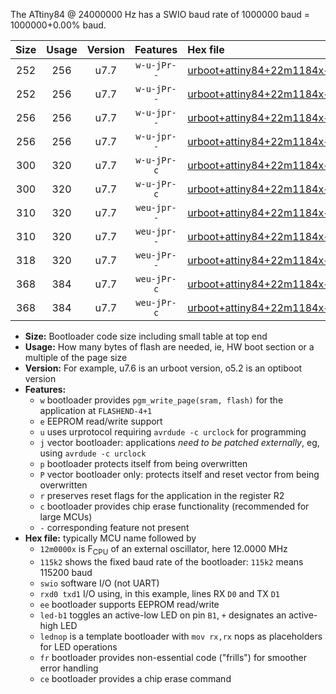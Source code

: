 The ATtiny84 @ 24000000 Hz has a SWIO baud rate of 1000000 baud = 1000000+0.00% baud.

|Size|Usage|Version|Features|Hex file|
|:-:|:-:|:-:|:-:|:--|
|252|256|u7.7|`w-u-jPr--`|[urboot+attiny84+22m1184x++921k6_swio_rxa3_txa2_led+a4.hex](https://raw.githubusercontent.com/stefanrueger/urboot.hex/main/mcus/attiny84/external_oscillator/fcpu+22m1184_Hz/br++921k6_bps/urboot+attiny84+22m1184x++921k6_swio_rxa3_txa2_led+a4.hex)|
|252|256|u7.7|`w-u-jPr--`|[urboot+attiny84+22m1184x++921k6_swio_rxa3_txa2_lednop.hex](https://raw.githubusercontent.com/stefanrueger/urboot.hex/main/mcus/attiny84/external_oscillator/fcpu+22m1184_Hz/br++921k6_bps/urboot+attiny84+22m1184x++921k6_swio_rxa3_txa2_lednop.hex)|
|256|256|u7.7|`w-u-jpr--`|[urboot+attiny84+22m1184x++921k6_swio_rxa3_txa2_led+a4_fr.hex](https://raw.githubusercontent.com/stefanrueger/urboot.hex/main/mcus/attiny84/external_oscillator/fcpu+22m1184_Hz/br++921k6_bps/urboot+attiny84+22m1184x++921k6_swio_rxa3_txa2_led+a4_fr.hex)|
|256|256|u7.7|`w-u-jpr--`|[urboot+attiny84+22m1184x++921k6_swio_rxa3_txa2_lednop_fr.hex](https://raw.githubusercontent.com/stefanrueger/urboot.hex/main/mcus/attiny84/external_oscillator/fcpu+22m1184_Hz/br++921k6_bps/urboot+attiny84+22m1184x++921k6_swio_rxa3_txa2_lednop_fr.hex)|
|300|320|u7.7|`w-u-jPr-c`|[urboot+attiny84+22m1184x++921k6_swio_rxa3_txa2_led+a4_fr_ce.hex](https://raw.githubusercontent.com/stefanrueger/urboot.hex/main/mcus/attiny84/external_oscillator/fcpu+22m1184_Hz/br++921k6_bps/urboot+attiny84+22m1184x++921k6_swio_rxa3_txa2_led+a4_fr_ce.hex)|
|300|320|u7.7|`w-u-jPr-c`|[urboot+attiny84+22m1184x++921k6_swio_rxa3_txa2_lednop_fr_ce.hex](https://raw.githubusercontent.com/stefanrueger/urboot.hex/main/mcus/attiny84/external_oscillator/fcpu+22m1184_Hz/br++921k6_bps/urboot+attiny84+22m1184x++921k6_swio_rxa3_txa2_lednop_fr_ce.hex)|
|310|320|u7.7|`weu-jpr--`|[urboot+attiny84+22m1184x++921k6_swio_rxa3_txa2_ee_led+a4.hex](https://raw.githubusercontent.com/stefanrueger/urboot.hex/main/mcus/attiny84/external_oscillator/fcpu+22m1184_Hz/br++921k6_bps/urboot+attiny84+22m1184x++921k6_swio_rxa3_txa2_ee_led+a4.hex)|
|310|320|u7.7|`weu-jpr--`|[urboot+attiny84+22m1184x++921k6_swio_rxa3_txa2_ee_lednop.hex](https://raw.githubusercontent.com/stefanrueger/urboot.hex/main/mcus/attiny84/external_oscillator/fcpu+22m1184_Hz/br++921k6_bps/urboot+attiny84+22m1184x++921k6_swio_rxa3_txa2_ee_lednop.hex)|
|318|320|u7.7|`weu-jPr--`|[urboot+attiny84+22m1184x++921k6_swio_rxa3_txa2_ee.hex](https://raw.githubusercontent.com/stefanrueger/urboot.hex/main/mcus/attiny84/external_oscillator/fcpu+22m1184_Hz/br++921k6_bps/urboot+attiny84+22m1184x++921k6_swio_rxa3_txa2_ee.hex)|
|368|384|u7.7|`weu-jPr-c`|[urboot+attiny84+22m1184x++921k6_swio_rxa3_txa2_ee_led+a4_fr_ce.hex](https://raw.githubusercontent.com/stefanrueger/urboot.hex/main/mcus/attiny84/external_oscillator/fcpu+22m1184_Hz/br++921k6_bps/urboot+attiny84+22m1184x++921k6_swio_rxa3_txa2_ee_led+a4_fr_ce.hex)|
|368|384|u7.7|`weu-jPr-c`|[urboot+attiny84+22m1184x++921k6_swio_rxa3_txa2_ee_lednop_fr_ce.hex](https://raw.githubusercontent.com/stefanrueger/urboot.hex/main/mcus/attiny84/external_oscillator/fcpu+22m1184_Hz/br++921k6_bps/urboot+attiny84+22m1184x++921k6_swio_rxa3_txa2_ee_lednop_fr_ce.hex)|

- **Size:** Bootloader code size including small table at top end
- **Usage:** How many bytes of flash are needed, ie, HW boot section or a multiple of the page size
- **Version:** For example, u7.6 is an urboot version, o5.2 is an optiboot version
- **Features:**
  + `w` bootloader provides `pgm_write_page(sram, flash)` for the application at `FLASHEND-4+1`
  + `e` EEPROM read/write support
  + `u` uses urprotocol requiring `avrdude -c urclock` for programming
  + `j` vector bootloader: applications *need to be patched externally*, eg, using `avrdude -c urclock`
  + `p` bootloader protects itself from being overwritten
  + `P` vector bootloader only: protects itself and reset vector from being overwritten
  + `r` preserves reset flags for the application in the register R2
  + `c` bootloader provides chip erase functionality (recommended for large MCUs)
  + `-` corresponding feature not present
- **Hex file:** typically MCU name followed by
  + `12m0000x` is F<sub>CPU</sub> of an external oscillator, here 12.0000 MHz
  + `115k2` shows the fixed baud rate of the bootloader: `115k2` means 115200 baud
  + `swio` software I/O (not UART)
  + `rxd0 txd1` I/O using, in this example, lines RX `D0` and TX `D1`
  + `ee` bootloader supports EEPROM read/write
  + `led-b1` toggles an active-low LED on pin `B1`, `+` designates an active-high LED
  + `lednop` is a template bootloader with `mov rx,rx` nops as placeholders for LED operations
  + `fr` bootloader provides non-essential code ("frills") for smoother error handling
  + `ce` bootloader provides a chip erase command
